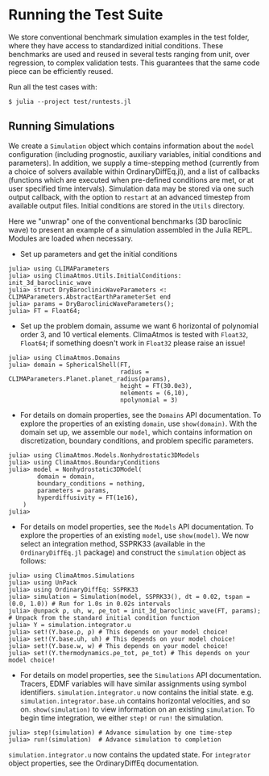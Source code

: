 # Running the Test Suite

We store conventional benchmark simulation examples in the test folder, where they have access to standardized
initial conditions. These benchmarks are used and reused in several tests ranging from unit, over regression, to complex
validation tests. This guarantees that the same code piece can be efficiently reused.

Run all the test cases with:

```
$ julia --project test/runtests.jl
```

## Running Simulations

We create a `Simulation` object which contains information about the `model` configuration (including prognostic, auxiliary variables, initial conditions and parameters). In addition, we supply a time-stepping method (currently from a choice of solvers available within OrdinaryDiffEq.jl), and a list of callbacks (functions which are executed when pre-defined conditions are met, or at user specified time intervals). Simulation data may be stored via one such output callback, with the option to `restart` at an advanced timestep from available output files. Initial conditions are stored in the `Utils` directory. 

Here we "unwrap" one of the conventional benchmarks (3D baroclinic wave) to present an example of a simulation assembled in the Julia REPL. Modules are loaded when necessary.  

- Set up parameters and get the initial conditions
```
julia> using CLIMAParameters
julia> using ClimaAtmos.Utils.InitialConditions: init_3d_baroclinic_wave
julia> struct DryBaroclinicWaveParameters <: CLIMAParameters.AbstractEarthParameterSet end
julia> params = DryBaroclinicWaveParameters();
julia> FT = Float64;
```
- Set up the problem domain, assume we want 6 horizontal of polynomial order 3, and 10 vertical elements. ClimaAtmos is tested with `Float32`, `Float64`; if something doesn't work in `Float32` please raise an issue! 
```
julia> using ClimaAtmos.Domains 
julia> domain = SphericalShell(FT, 
                               radius = CLIMAParameters.Planet.planet_radius(params), 
                               height = FT(30.0e3), 
                               nelements = (6,10),
                               npolynomial = 3)
```
- For details on domain properties, see the `Domains` API documentation. To explore the properties of an existing `domain`, use 
`show(domain)`. With the domain set up, we assemble our `model`, which contains information on discretization, boundary conditions, and problem specific parameters. 

```
julia> using ClimaAtmos.Models.Nonhydrostatic3DModels
julia> using ClimaAtmos.BoundaryConditions
julia> model = Nonhydrostatic3DModel(
        domain = domain,
        boundary_conditions = nothing,
        parameters = params,
        hyperdiffusivity = FT(1e16),
    )
julia> 
```
- For details on model properties, see the `Models` API documentation. To explore the properties of an existing `model`, use `show(model)`. We now select an integration method, SSPRK33 (available in the `OrdinaryDiffEq.jl` package) and construct the `simulation` object as follows:

```
julia> using ClimaAtmos.Simulations
julia> using UnPack
julia> using OrdinaryDiffEq: SSPRK33
julia> simulation = Simulation(model, SSPRK33(), dt = 0.02, tspan = (0.0, 1.0)) # Run for 1.0s in 0.02s intervals
julia> @unpack ρ, uh, w, ρe_tot = init_3d_baroclinic_wave(FT, params); # Unpack from the standard initial condition function
julia> Y = simulation.integrator.u
julia> set!(Y.base.ρ, ρ) # This depends on your model choice!
julia> set!(Y.base.uh, uh) # This depends on your model choice!
julia> set!(Y.base.w, w) # This depends on your model choice!
julia> set!(Y.thermodynamics.ρe_tot, ρe_tot) # This depends on your model choice!
```
- For details on model properties, see the `Simulations` API documentation. Tracers, EDMF variables will have similar assignments using symbol identifiers. `simulation.integrator.u` now contains the initial state. e.g. `simulation.integrator.base.uh` contains horizontal velocities, and so on. `show(simulation)` to view information on an existing `simulation`. To begin time integration, we either `step!` or `run!` the simulation. 

```
julia> step!(simulation) # Advance simulation by one time-step
julia> run!(simulation)  # Advance simulation to completion
```
`simulation.integrator.u` now contains the updated state. For `integrator` object properties, see the OrdinaryDiffEq documentation. 
